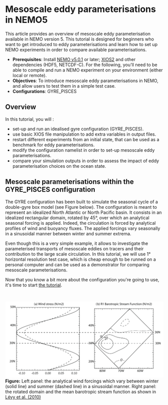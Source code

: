 # Mesoscale eddy parameterisations in NEMO5

This article provides an overview of mesoscale eddy parameterisation available in NEMO version 5. This tutorial is designed for beginners who want to get introduced to eddy parameterisations and learn how to set up NEMO experiments in order to compare available parameterisations. 

* __Prerequisites__: Install [NEMO v5.0.1](https://forge.nemo-ocean.eu/nemo/nemo/-/releases/5.0.1) or later; [XIOS2](https://forge.ipsl.jussieu.fr/ioserver/svn/XIOS2/trunk) and other dependencies (HDF5, NETCDF-C). For the following, you'll need to be able to compile and run a NEMO experiment on your environment (either local or remote).   
* __Objectives__: To introduce mesoscale eddy parameterisations in NEMO, and allow users to test them in a simple test case.
* __Configurations__: GYRE_PISCES

## Overview

In this tutorial, you will :
* set-up and run an idealised gyre configuration (GYRE_PISCES).
* use basic XIOS file manipulation to add extra variables in output files.
* restart different experiments from an initial state, that can be used as a benchmark for eddy parameterisations. 
* modify the configuration namelist in order to set-up mesoscale eddy parameterisations. 
* compare your simulation outputs in order to assess the impact of eddy parameterisation choices on the ocean state.

## Mesoscale parameterisations within the GYRE_PISCES configuration

The GYRE configuration has been built to simulate the seasonal cycle of a double-gyre box model (see Figure below). The configuration is meant to represent an idealized North Atlantic or North Pacific basin.
It consists in an idealized rectangular domain, rotated by 45°, over which an analytical seasonal forcing is applied.
Indeed, the circulation is forced by analytical profiles of wind and buoyancy fluxes. The applied forcings vary seasonally in a sinusoidal manner between winter and summer extrema.

Even though this is a very simple example, it allows to investigate the parameterised transports of mesoscale eddies on tracers and their contribution to the large scale circulation.
In this tutorial, we will use 1° horizontal resolution test case, which is cheap enough to be runned on a personal computer and can be used as a demonstrator for comparing mesoscale parameterisations.

Now that you know a bit more about the configuration you're going to use, it's time to start [the tutorial](https://torresr-cnrm.github.io/GYRE_PISCES-eddy).

&nbsp;

![alt text](docs/imgs/Levy-OM-2010-Fig1.png)
__Figure:__ Left panel: the analytical wind forcings which vary between winter (solid line) and summer (dashed line) in a sinusoidal manner. Right panel: the rotated domain and the mean barotropic stream function as shown in [Lévy et al. (2010)](http://dx.doi.org/10.1016/j.ocemod.2010.04.001)
